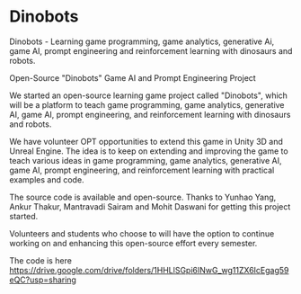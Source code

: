 # Dinobots
Dinobots - Learning game programming, game analytics, generative Ai, game AI, prompt engineering and reinforcement learning with dinosaurs and robots.

Open-Source "Dinobots" Game AI and Prompt Engineering Project

We started an open-source learning game project called "Dinobots", which will be a platform to teach game programming, game analytics, generative AI, game AI, prompt engineering, and reinforcement learning with dinosaurs and robots.

We have volunteer OPT opportunities to extend this game in Unity 3D and Unreal Engine. The idea is to keep on extending and improving the game to teach various ideas in game programming, game analytics, generative AI, game AI, prompt engineering, and reinforcement learning with practical examples and code.

The source code is available and open-source.  Thanks to Yunhao Yang, Ankur Thakur, Mantravadi Sairam and Mohit Daswani for getting this project started.

Volunteers and students who choose to will have the option to continue working on and enhancing this open-source effort every semester.


The code is here https://drive.google.com/drive/folders/1HHLlSGpi6INwG_wg11ZX6IcEgag59eQC?usp=sharing

